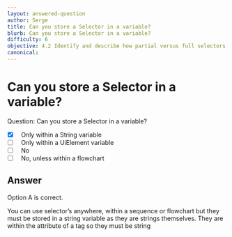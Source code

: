 ```yaml
---
layout: answered-question
author: Serge
title: Can you store a Selector in a variable?
blurb: Can you store a Selector in a variable?
difficulty: 6
objective: 4.2 Identify and describe how partial versus full selectors are used
canonical: 
---
```


<h1>Can you store a Selector in a variable?</h1>

Question:  Can you store a Selector in a variable?

 - [X] &nbsp;  Only within a String variable
 - [ ] &nbsp;  Only within a UiElement variable
 - [ ] &nbsp;  No
 - [ ] &nbsp;  No, unless within a flowchart

## Answer

Option A is correct.

You can use selector’s anywhere, within a sequence or flowchart but they must be stored in a string variable as they are strings themselves.  They are within the attribute of a tag so they must be string

